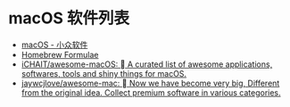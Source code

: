 # macOS 软件列表

- [macOS - 小众软件](https://www.appinn.com/category/mac/)
- [Homebrew Formulae](https://formulae.brew.sh/)
- [iCHAIT/awesome-macOS:  A curated list of awesome applications, softwares, tools and shiny things for macOS.](https://github.com/iCHAIT/awesome-macOS)
- [jaywcjlove/awesome-mac:  Now we have become very big, Different from the original idea. Collect premium software in various categories.](https://github.com/jaywcjlove/awesome-mac)
